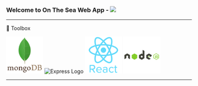 ### Welcome to On The Sea Web App -  <img src="http://static.skaip.org/img/emoticons/180x180/f6fcff/waterwave.gif" width="30px">
---

🧰 Toolbox

<img src="https://raw.githubusercontent.com/devicons/devicon/master/icons/mongodb/mongodb-original-wordmark.svg" alt="MongoDB Logo" width="100" height="100"/> <img src="https://images.g2crowd.com/uploads/product/image/social_landscape/social_landscape_21a537a2f60ea582bd213cab0722cb1a/express-js.png" alt="Express Logo" width="100" height="100"/> <img src="https://raw.githubusercontent.com/devicons/devicon/master/icons/react/react-original-wordmark.svg" alt="ReactJS Logo" width="100" height="100"/> <img src="https://raw.githubusercontent.com/devicons/devicon/master/icons/nodejs/nodejs-original-wordmark.svg" alt="NodeJS Logo" width="100" height="100"/> 

---

